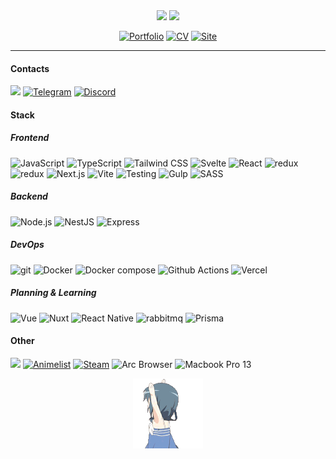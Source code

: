 <div align="center">
  <img src="https://readme-typing-svg.demolab.com?font=Borel&weight=400&size=24&duration=6000&color=22c55e&center=true&vCenter=true&multiline=false&repeat=true&random=true&width=610&height=40&lines=Hellow!;Hey! \o/;Sup.;Howdy?;Privet.;what's cooking, good looking?" /> 
  <img src="https://readme-typing-svg.demolab.com?font=Lexend&weight=400&size=20&duration=4000&color=16a34a&center=true&vCenter=false&multiline=true&repeat=false&random=false&width=610&height=40&lines=I'm+Ilya%2C+a+Frontend+Developer+and+TypeScript+lover.+%E1%A1%A3%F0%90%AD%A9" style="margin-top: -10px" />

[![Portfolio](https://img.shields.io/badge/Portfolio-15803d?style=for-the-badge&logo=proton-drive&logoColor=white)](https://hatsu.pro/portfolio) [![CV](https://img.shields.io/badge/CV-16a34a?style=for-the-badge&logo=read.cv&logoColor=white)](https://hatsu.pro/cv.pdf) [![Site](https://img.shields.io/badge/Site-22c55e?style=for-the-badge)](https://hatsu.pro/) <br>

</div>

<hr>

#### Contacts

[![](https://img.shields.io/badge/ProtonMail-8B89CC?style=for-the-badge&logo=protonmail&logoColor=white)](mailto:wuvuxd@proton.me) [![Telegram](https://img.shields.io/badge/Telegram-38bdf8?style=for-the-badge&logo=Telegram&logoColor=white)](https://t.me/Koshacha) [![Discord](https://img.shields.io/badge/Discord-7c3aed?style=for-the-badge&logo=discord&logoColor=white)](https://discordapp.com/users/316173966827978755)

#### Stack

##### Frontend

![JavaScript](https://img.shields.io/badge/JavaScript-F7DF20?style=for-the-badge&logo=JavaScript&logoColor=black) ![TypeScript](https://img.shields.io/badge/TypeScript-3279C6?style=for-the-badge&logo=TypeScript&logoColor=white) ![Tailwind CSS](https://img.shields.io/badge/Tailwind_CSS-2dd4bf?style=for-the-badge&logo=Tailwind+CSS&logoColor=white) ![Svelte](https://img.shields.io/badge/Svelte-EF5400?style=for-the-badge&logo=Tailwind+CSS&logoColor=white) ![React](https://img.shields.io/badge/React-38bdf8?style=for-the-badge&logo=React&logoColor=white) ![redux](https://img.shields.io/badge/redux-1f2937?style=for-the-badge&logo=redux&logoColor=%239333ea) ![redux](https://img.shields.io/badge/redux-f97316?style=for-the-badge&logo=mobx&logoColor=white) ![Next.js](https://img.shields.io/badge/Next.js-f1f5f9?style=for-the-badge&logo=Next.js&logoColor=%23333) ![Vite](https://img.shields.io/badge/Vite-9A61FF?style=for-the-badge&logo=Vite&logoColor=white) ![Testing](https://img.shields.io/badge/Vitest-FCC82B?style=for-the-badge&logo=Vitest&logoColor=%231E1E1E) ![Gulp](https://img.shields.io/badge/Gulp-dc2626?style=for-the-badge&logo=Gulp&logoColor=white) ![SASS](https://img.shields.io/badge/SASS-be185d?style=for-the-badge&logo=sass&logoColor=white)

##### Backend

![Node.js](https://img.shields.io/badge/Node.js-166534?style=for-the-badge&logo=node.js&logoColor=white) ![NestJS](https://img.shields.io/badge/NestJS-7f1d1d?style=for-the-badge&logo=Nestjs&logoColor=white) ![Express](https://img.shields.io/badge/Express-f8fafc?style=for-the-badge&logo=express&logoColor=%23333)

##### DevOps

![git](https://img.shields.io/badge/git-ea580c?style=for-the-badge&logo=git&logoColor=white) ![Docker](https://img.shields.io/badge/Docker-1e40af?style=for-the-badge&logo=docker&logoColor=white) ![Docker compose](https://img.shields.io/badge/Docker_compose-1d4ed8?style=for-the-badge&logo=docker&logoColor=white) ![Github Actions](https://img.shields.io/badge/Github_Actions-18181b?style=for-the-badge&logo=github-actions&logoColor=white) ![Vercel](https://img.shields.io/badge/Vercel-black?style=for-the-badge&logo=Vercel&logoColor=white)

##### Planning & Learning

![Vue](https://img.shields.io/badge/Vue-15803d?style=for-the-badge&logo=Vue.js&logoColor=white) ![Nuxt](https://img.shields.io/badge/Nuxt-4ade80?style=for-the-badge&logo=Nuxt.js&logoColor=white) ![React Native](https://img.shields.io/badge/React_Native-1e293b?style=for-the-badge&logo=React&logoColor=22d3ee) ![rabbitmq](https://img.shields.io/badge/rabbitmq-FF6602?style=for-the-badge&logo=rabbitmq&logoColor=white) ![Prisma](https://img.shields.io/badge/Prisma-334155?style=for-the-badge&logo=Prisma)

#### Other

[![](https://img.shields.io/badge/-LeetCode-FFA116?style=for-the-badge&logo=LeetCode&logoColor=black)](https://leetcode.com/koshacha/) [![Animelist](https://img.shields.io/badge/Animelist-1e40af?style=for-the-badge&logo=Myanimelist&logoColor=white)](https://myanimelist.net/animelist/ilyanobaka) [![Steam](https://img.shields.io/badge/Steam-312e81?style=for-the-badge&logo=Steam&logoColor=white)](https://steamcommunity.com/id/qbub/) ![Arc Browser](https://img.shields.io/badge/Arc_Browser-343DFC?style=for-the-badge&logo=Arc&logoColor=white) ![Macbook Pro 13](https://img.shields.io/badge/Macbook_Pro_13-9ca3af?style=for-the-badge&logo=apple&logoColor=1f2937)

<!-- loli is not spinning :0 -->
<div align="center">
  <img src="./assets/loli-spin-lolicopter.gif" />
</div>
